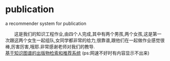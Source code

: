 # publication
a recommender system for publication

　　这是我们的知识工程作业,由四个人完成,其中有两个男孩,两个女孩,这是第一次跟这两个女生一起组队,女同学都非常的给力,很靠谱,跟他们在一起做作业感觉很棒,厉害厉害,哦耶.非常感谢老师对我们的教导.  
  [基于知识图谱的出版物检索和推荐系统](https://zsgc.github.io/publication/homework/Publication_search.html) (ps:网速不好时有内容显示不出来)
